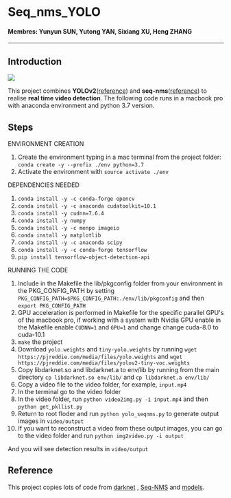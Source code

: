 # Seq_nms_YOLO

#### Membres: Yunyun SUN, Yutong YAN, Sixiang XU, Heng ZHANG

---

## Introduction

![](img/index.jpg) 

This project combines **YOLOv2**([reference](https://arxiv.org/abs/1506.02640)) and **seq-nms**([reference](https://arxiv.org/abs/1602.08465)) to realise **real time video detection**. The following code runs in a macbook pro with anaconda environment and python 3.7 version.

## Steps
ENVIRONMENT CREATION
1. Create the environment typing in a mac terminal from the project folder: `conda create -y --prefix ./env python=3.7 `
1. Activate the environment with `source activate ./env`

DEPENDENCIES NEEDED
1. `conda install -y -c conda-forge opencv`
1. `conda install -y -c anaconda cudatoolkit=10.1`
1. `conda install -y cudnn=7.6.4`
1. `conda install -y numpy`
1. `conda install -y -c menpo imageio`
1. `conda install -y matplotlib`
1. `conda install -y -c anaconda scipy`
1. `conda install -y -c conda-forge tensorflow`
1. `pip install tensorflow-object-detection-api`

RUNNING THE CODE
1. Include in the Makefile the lib/pkgconfig folder from your environment in the PKG_CONFIG_PATH by setting `PKG_CONFIG_PATH=$PKG_CONFIG_PATH:./env/lib/pkgconfig` and then `export PKG_CONFIG_PATH`
1. GPU acceleration is performed in Makefile for the specific parallel GPU's of the macbook pro, if working with a system with Nvidia GPU enable in the Makefile enable `CUDNN=1` and `GPU=1` and change change cuda-8.0 to cuda-10.1
1. `make` the project
1. Download `yolo.weights` and `tiny-yolo.weights` by running `wget https://pjreddie.com/media/files/yolo.weights` and `wget https://pjreddie.com/media/files/yolov2-tiny-voc.weights`
1. Copy libdarknet.so and libdarknet.a to env/lib by running from the main directory `cp libdarknet.so env/lib/` and `cp libdarknet.a env/lib/`
1. Copy a video file to the video folder, for example, `input.mp4`
1. In the terminal go to the video folder
1. In the video folder, run `python video2img.py -i input.mp4` and then `python get_pkllist.py`
1. Return to root floder and run `python yolo_seqnms.py` to generate output images in `video/output`
1. If you want to reconstruct a video from these output images, you can go to the video folder and run `python img2video.py -i output`

And you will see detection results in `video/output`

## Reference

This project copies lots of code from [darknet](https://github.com/pjreddie/darknet) , [Seq-NMS](https://github.com/lrghust/Seq-NMS) and  [models](https://github.com/tensorflow/models).

